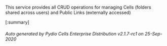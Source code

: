 






This service provides all CRUD operations for managing Cells (folders shared across users) and Public Links (externally accessed)

[:summary]

###### Auto generated by Pydio Cells Enterprise Distribution v2.1.7-rc1 on 25-Sep-2020
